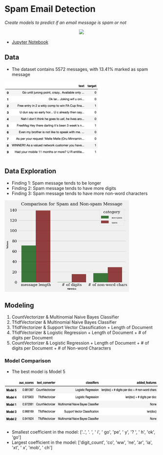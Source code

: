 # Spam Email Detection
_Create models to predict if an email message is spam or not_

<p align="center">
  <img src="https://www.saleshandy.com/blog/wp-content/uploads/2017/01/wsi-imageoptim-11-Reasons-Why-Your-Email-Ends-Up-In-Spam.png" height="300px">
</p>

- [Jupyter Notebook](https://github.com/vanessaaleung/ds-case-studies/blob/master/prediction/spam-detection/Spam_Email_Detection.ipynb)

## Data
- The dataset contains 5572 messages, with 13.41% marked as spam message

<img src="data.png" height="250px">

## Data Exploration
- Finding 1: Spam message tends to be longer
- Finding 2: Spam message tends to have more digits
- Finding 3: Spam message tends to have more non-word characters

<img src="summary.png" height="300px">

## Modeling
1. CountVectorizer & Multinomial Naive Bayes Classifier
2. TfidfVectorizer & Multinomial Naive Bayes Classifier
3. TfidfVectorizer & Support Vector Classification + Length of Document
4. TfidfVectorizer & Logistic Regression + Length of Document + # of digits per Document
5. CountVectorizer & Logistic Regression + Length of Document + # of digits per Document + # of Non-word Characters

### Model Comparison
- The best model is Model 5

<img src="model-comparison.png" height="150px">

- Smallest coefficient in the model: ['..', '. ', ' i', ' go', 'pe', ' y', '? ', ' h', 'ok', 'go']
- Largest coefficient in the model: ['digit_count', 'co', 'ww', 'ne', 'ar', 'ia', 'xt', ' x', 'mob', ' ch']
